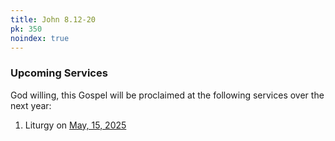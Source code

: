 ```yaml
---
title: John 8.12-20
pk: 350
noindex: true
---
```


### Upcoming Services

God willing, this Gospel will be proclaimed at the following services over the next year:


1. Liturgy on [May, 15, 2025](https://orthocal.info/readings/gregorian/2025/05/15/)
